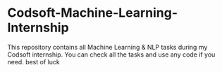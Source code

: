 # Codsoft-Machine-Learning-Internship
This repository contains all Machine Learning & NLP tasks during my Codsoft internship. You can check all the tasks and use any code if you need. best of luck
